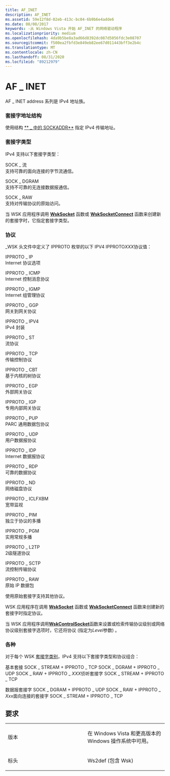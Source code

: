 ```yaml
---
title: AF_INET
description: AF_INET
ms.assetid: 59e12f8d-02eb-413c-bc04-6b9b6e4adde6
ms.date: 08/08/2017
keywords: -从 Windows Vista 开始 AF_INET 的网络驱动程序
ms.localizationpriority: medium
ms.openlocfilehash: 4da9b5be8a3ad66d8392dc087d5056fdc3e08707
ms.sourcegitcommit: f500ea2fbfd3e849eb82ee67d011443bff3e2b4c
ms.translationtype: MT
ms.contentlocale: zh-CN
ms.lasthandoff: 08/31/2020
ms.locfileid: "89212979"
---
```

# <a name="af_inet"></a>AF \_ INET


AF \_ INET address 系列是 IPv4 地址族。

### <a name="socket-address-structure"></a>套接字地址结构

使用结构 [** \_ 中的 SOCKADDR**](/windows/desktop/api/ws2def/ns-ws2def-sockaddr_in) 指定 IPv4 传输地址。

### <a name="socket-types"></a>套接字类型

IPv4 支持以下套接字类型：

<a href="" id="sock-stream"></a>SOCK \_ 流  
支持可靠的面向连接的字节流通信。

<a href="" id="sock-dgram"></a>SOCK \_ DGRAM  
支持不可靠的无连接数据报通信。

<a href="" id="sock-raw"></a>SOCK \_ RAW  
支持对传输协议的原始访问。

当 WSK 应用程序调用 [**WskSocket**](/windows-hardware/drivers/ddi/wsk/nc-wsk-pfn_wsk_socket) 函数或 [**WskSocketConnect**](/windows-hardware/drivers/ddi/wsk/nc-wsk-pfn_wsk_socket_connect) 函数来创建新的套接字时，它指定套接字类型。

### <a name="protocols"></a>协议

\_WSK 头文件中定义了 IPPROTO 枚举的以下 IPV4 IPPROTO*XXX*协议值：

<a href="" id="ipproto-ip"></a>IPPROTO \_ IP  
Internet 协议选项

<a href="" id="ipproto-icmp"></a>IPPROTO \_ ICMP  
Internet 控制消息协议

<a href="" id="ipproto-igmp"></a>IPPROTO \_ IGMP  
Internet 组管理协议

<a href="" id="ipproto-ggp"></a>IPPROTO \_ GGP  
网关到网关协议

<a href="" id="ipproto-ipv4"></a>IPPROTO \_ IPV4  
IPv4 封装

<a href="" id="ipproto-st"></a>IPPROTO \_ ST  
流协议

<a href="" id="ipproto-tcp"></a>IPPROTO \_ TCP  
传输控制协议

<a href="" id="ipproto-cbt"></a>IPPROTO \_ CBT  
基于内核的树协议

<a href="" id="ipproto-egp"></a>IPPROTO \_ EGP  
外部网关协议

<a href="" id="ipproto-igp"></a>IPPROTO \_ IGP  
专用内部网关协议

<a href="" id="ipproto-pup"></a>IPPROTO \_ PUP  
PARC 通用数据包协议

<a href="" id="ipproto-udp"></a>IPPROTO \_ UDP  
用户数据报协议

<a href="" id="ipproto-idp"></a>IPPROTO \_ IDP  
Internet 数据报协议

<a href="" id="ipproto-rdp"></a>IPPROTO \_ RDP  
可靠的数据协议

<a href="" id="ipproto-nd"></a>IPPROTO \_ ND  
网络磁盘协议

<a href="" id="ipproto-iclfxbm"></a>IPPROTO \_ ICLFXBM  
宽带监视

<a href="" id="ipproto-pim"></a>IPPROTO \_ PIM  
独立于协议的多播

<a href="" id="ipproto-pgm"></a>IPPROTO \_ PGM  
实用常规多播

<a href="" id="ipproto-l2tp"></a>IPPROTO \_ L2TP  
2级隧道协议

<a href="" id="ipproto-sctp"></a>IPPROTO \_ SCTP  
流控制传输协议

<a href="" id="ipproto-raw"></a>IPPROTO \_ RAW  
原始 IP 数据包

使用原始套接字支持其他协议。

WSK 应用程序在调用 [**WskSocket**](/windows-hardware/drivers/ddi/wsk/nc-wsk-pfn_wsk_socket) 函数或 [**WskSocketConnect**](/windows-hardware/drivers/ddi/wsk/nc-wsk-pfn_wsk_socket_connect) 函数来创建新的套接字时指定协议。

当 WSK 应用程序调用[**WskControlSocket**](/windows-hardware/drivers/ddi/wsk/nc-wsk-pfn_wsk_control_socket)函数来设置或检索传输协议级别或网络协议级别套接字选项时，它还将协议 (指定为*Level*参数) 。

### <a name="combinations"></a>各种

对于每个 WSK [套接字类别](./winsock-kernel-socket-categories.md)，IPv4 支持以下套接字类型和协议组合：

基本套接 SOCK \_ STREAM + IPPROTO \_ TCP SOCK \_ DGRAM + IPPROTO \_ UDP SOCK \_ RAW + IPPROTO \_ *XXX*侦听套接字 SOCK \_ STREAM + IPPROTO \_ TCP

数据报套接字 SOCK \_ DGRAM + IPPROTO \_ UDP SOCK \_ RAW + IPPROTO \_ *Xxx*面向连接的套接字 SOCK \_ STREAM + IPPROTO \_ TCP

<a name="requirements"></a>要求
------------

<table>
<colgroup>
<col width="50%" />
<col width="50%" />
</colgroup>
<tbody>
<tr class="odd">
<td><p>版本</p></td>
<td><p>在 Windows Vista 和更高版本的 Windows 操作系统中可用。</p></td>
</tr>
<tr class="even">
<td><p>标头</p></td>
<td>Ws2def (包含 Wsk) </td>
</tr>
</tbody>
</table>

 

